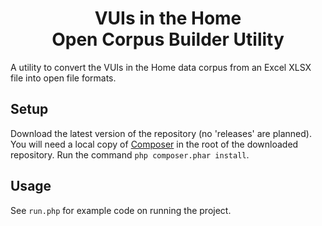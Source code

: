 <h1 align="center">
	VUIs in the Home<br />
	Open Corpus Builder Utility
</h1>

A utility to convert the VUIs in the Home data corpus from an Excel XLSX file into open file formats.

## Setup

Download the latest version of the repository (no 'releases' are planned). You will need a local copy of [Composer](http://getcomposer.org) in the root of the downloaded repository. Run the command `php composer.phar install`.

## Usage

See `run.php` for example code on running the project.
